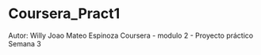 # Coursera_Pract1
Autor: Willy Joao Mateo Espinoza
Coursera - modulo 2 - Proyecto práctico Semana 3
